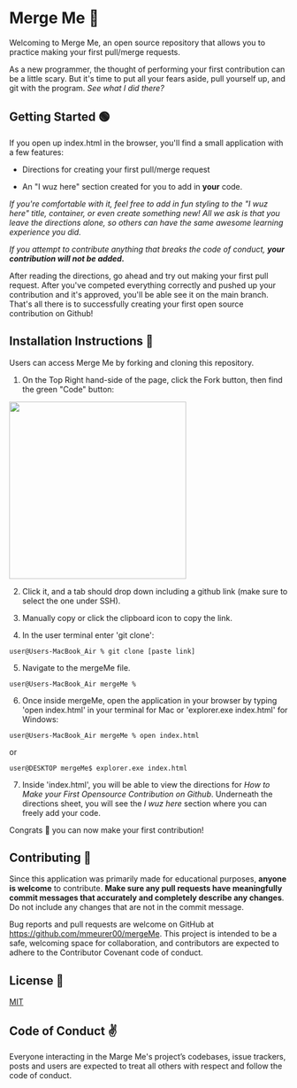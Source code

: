 # Merge Me 🙌 
Welcoming to Merge Me, an open source repository that allows you to practice making your first pull/merge requests.

As a new programmer, the thought of performing your first contribution can be a little scary. But it's time to put all your fears aside, pull yourself up, and git with the program. *See what I did there?*

## Getting Started 🟢

If you open up index.html in the browser, you'll find a small application with a few features:

* Directions for creating your first pull/merge request

* An "I wuz here" section created for you to add in **your** code.

*If you're comfortable with it, feel free to add in fun styling to the "I wuz here" title, container, or even create something new! All we ask is that you leave the directions alone, so others can have the same awesome learning experience you did.*

*If you attempt to contribute anything that breaks the code of conduct, **your contribution will not be added.***

After reading the directions, go ahead and try out making your first pull request. After you've competed everything correctly and pushed up your contribution and it's approved, you'll be able see it on the main branch. That's all there is to successfully creating your first open source contribution on Github!

## <h2>Installation Instructions 📲</h2>


Users can access Merge Me by forking and cloning this repository.

1. On the Top Right hand-side of the page, click the Fork button, then find the green "Code" button:

<img src="https://camo.githubusercontent.com/947ed1dba840e1c2b6605bcf1507c1a4e1b9642be3696323ff387cbc15e70edf/687474703a2f2f692e737461636b2e696d6775722e636f6d2f6c72346d6c2e706e67" 
style="width: 20rem;">

2. Click it, and a tab should drop down including a github link (make sure to select the one under SSH).

3. Manually copy or click the clipboard icon to copy the link.

4. In the user terminal enter 'git clone':

```
user@Users-MacBook_Air % git clone [paste link]
```

5. Navigate to the mergeMe file.
```
user@Users-MacBook_Air mergeMe % 
```
6. Once inside mergeMe, open the application in your browser by typing 'open index.html' in your terminal for Mac or 'explorer.exe index.html' for Windows:

```
user@Users-MacBook_Air mergeMe % open index.html 
```
or
```
user@DESKTOP mergeMe$ explorer.exe index.html
```
7. Inside 'index.html', you will be able to view the directions for *How to Make your First Opensource Contribution on Github*. Underneath the directions sheet, you will see the *I wuz here* section where you can freely add your code.

Congrats 🎉  you can now make your first contribution! 

## <h2>Contributing 🥰 </h2> 

Since this application was primarily made for educational purposes, **anyone is welcome** to contribute. **Make sure any pull requests have meaningfully commit messages that accurately and completely describe any changes**. Do not include any changes that are not in the commit message.

Bug reports and pull requests are welcome on GitHub at https://github.com/mmeurer00/mergeMe. This project is intended to be a safe, welcoming space for collaboration, and contributors are expected to adhere to the Contributor Covenant code of conduct.


## <h2>License 🔗 </h2>

[MIT](https://github.com/mmeurer00/mergeMe/blob/main/LICENSE)


## <h2>Code of Conduct ✌</h2>

Everyone interacting in the Marge Me's project’s codebases, issue trackers, posts and users are expected to treat all others with respect and follow the code of conduct. 